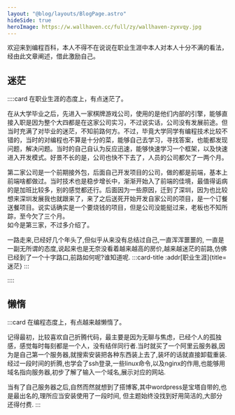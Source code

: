 ```yaml
---
layout: "@blog/layouts/BlogPage.astro"
hideSide: true
heroImage: https://w.wallhaven.cc/full/zy/wallhaven-zyxvqy.jpg
---
```


欢迎来到编程百科，本人不得不在说说在职业生涯中本人对本人十分不满的看法，经由此文章阐述，借此激励自己。

## 迷茫

::::card
在职业生涯的态度上，有点迷茫了。  

在从大学毕业之后，先进入一家棋牌游戏公司，使用的是他们内部的引擎，能够直接入职是因为整个大四都是在这家公司实习，不过说实话，公司没有发展前途。但当时充满了对毕业的迷茫，不知前路何方。不过，毕竟大学同学有编程技术比较不错的，当时的对编程也不算是十分的菜，能够自己去学习，寻找答案，也能都发现问题，解决问题。当时的自己自认为反应迅速，能够快速学习一个框架，以及快速进入开发模式。好景不长的是，公司也快不下去了，人员的公司都欠了一两个月。  

第二家公司是一个前期接外包，后面自己开发项目的公司，做的都是前端，基本上前端啥都做过。当时技术也是稳步增长中，渐渐开始入了前端的佳境，最值得诟病的是加班比较多，别的感觉都还行。后面因为一些原因，迁到了深圳，因为也比较想来深圳发展我也就跟来了，来了之后送死开始开发自家公司的项目，是一个订餐送餐项目。说实话确实是一个要烧钱的项目，但是公司没能挺过来，老板也不知所踪，至今欠了三个月。  
如今是第三家，不过多介绍了。  

一路走来,已经好几个年头了,但似乎从来没有总结过自己,一直浑浑噩噩的, 一直是一副无所谓的态度,说起来也是无奈没看着越来越高的房价,越来越迷茫的前路,仿佛已经到了一个十字路口,前路如何呢?谁知道呢.
:::card-title
:addr[职业生涯]{title=迷茫}
:::

::::

## 懒惰

:::card
在编程态度上，有点越来越懒惰了。  

记得最初，比较喜欢自己折腾代码，最主要是因为无聊与焦虑，已经个人的孤独感，感觉每时每刻都是一个人，没有结伴同行者.当时就买了一个阿里云服务器,因为是自己第一个服务器,就搜索安装把各种东西装上去了,装坏的话就直接卸载重装.经过一段时间的折腾,也学会了ssh登录,一些linux命令,以及nginx的作用,也能够用域名指向服务器,初步了解了输入一个域名,展示对应的网站.

当有了自己服务器之后,自然而然就想到了搭博客,其中wordpress是宝塔自带的,也是最出名的,理所应当安装使用了一段时间, 但主题始终没找到好用简洁的,大部分还得付费.
:::